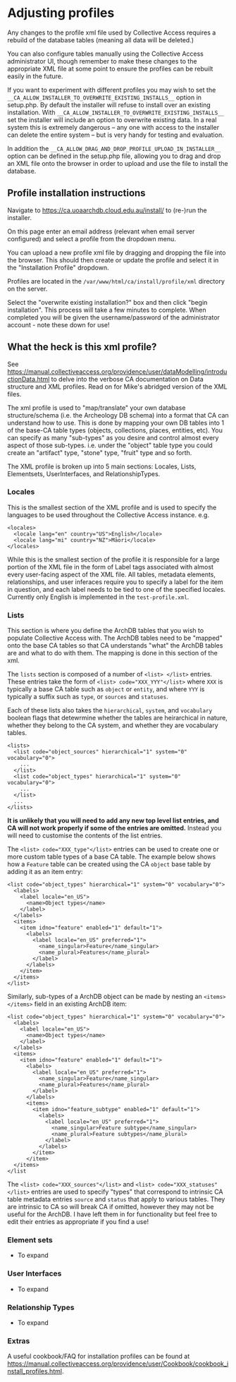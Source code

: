 # Adjusting profiles

Any changes to the profile xml file used by Collective Access requires a rebuild of the database
tables (meaning all data will be deleted.)

You can also configure tables manually using the Collective Access administrator UI, though
remember to make these changes to the appropriate XML file at some point to ensure the 
profiles can be rebuilt easily in the future.

If you want to experiment with different profiles you may wish to set the `__CA_ALLOW_INSTALLER_TO_OVERWRITE_EXISTING_INSTALLS__` option in setup.php. By default the installer will refuse to install over an existing installation. With `__CA_ALLOW_INSTALLER_TO_OVERWRITE_EXISTING_INSTALLS__` set the installer will include an option to overwrite existing data. In a real system this is extremely dangerous – any one with access to the installer can delete the entire system – but is very handy for testing and evaluation.

In addition the `__CA_ALLOW_DRAG_AND_DROP_PROFILE_UPLOAD_IN_INSTALLER__` option can be defined in
the setup.php file, allowing you to drag and drop an XML file onto the browser in order to upload and
use the file to install the database.


## Profile installation instructions

Navigate to https://ca.uoaarchdb.cloud.edu.au/install/ to (re-)run the installer.

On this page enter an email address (relevant when email server configured) and select a profile
from the dropdown menu.

You can upload a new profile xml file by dragging and dropping the file into the browser. This should
then create or update the profile and select it in the "Installation Profile" dropdown.

Profiles are located in the `/var/www/html/ca/install/profile/xml` directory on the server.

Select the "overwrite existing installation?" box and then click "begin installation". This process
will take a few minutes to complete. When completed you will be given the username/password of the
administrator account - note these down for use!


## What the heck is this xml profile?

See https://manual.collectiveaccess.org/providence/user/dataModelling/introductionData.html to delve into the verbose CA documentation on Data structure and XML profiles. Read on for Mike's abridged version of the XML files.

The xml profile is used to "map/translate" your own database structure/schema (i.e. the Archeology DB schema) into a format that CA can understand how to use. This is done by mapping your own DB tables into 1 of the base-CA table types (objects, collections, places, entities, etc). You can specify as many "sub-types" as you desire and control almost every aspect of those sub-types. i.e. under the "object" table type you could create an "artifact" type, "stone" type, "fruit" type and so forth.

The XML profile is broken up into 5 main sections: Locales, Lists, Elementsets, UserInterfaces, and RelationshipTypes.

### Locales

This is the smallest section of the XML profile and is used to specify the languages to be used throughout the Collective Access instance. e.g.

```
<locales>
  <locale lang="en" country="US">English</locale>
  <locale lang="mi" country="NZ">Māori</locale>
</locales>
```

While this is the smallest section of the profile it is responsible for a large portion of the XML file in the form of Label tags associated with almost every user-facing aspect of the XML file. All tables, metadata elements, relationships, and user inferaces require you to specify a label for the item in question, and each label needs to be tied to one of the specified locales. Currently only English is implemented in the `test-profile.xml`.

### Lists

This section is where you define the ArchDB tables that you wish to populate Collective Access with. The ArchDB tables need to be "mapped" onto the base CA tables so that CA understands "what" the ArchDB tables are and what to do with them. The mapping is done in this section of the xml. 

The `lists` section is composed of a number of `<list> </list>` entries. These entries take the form of `<list> code="XXX_YYY"</list>` where `XXX` is typically a base CA table such as `object` or `entity`, and where `YYY` is typically a suffix such as `type`, or `sources` and `statuses`. 

Each of these lists also takes the `hierarchical`, `system`, and `vocabulary` boolean flags that detewrmine whether the tables are heirarchical in nature, whether they belong to the CA system, and whether they are vocabulary tables.

```
<lists>
  <list code="object_sources" hierarchical="1" system="0" vocabulary="0">
    ...
  </list>
  <list code="object_types" hierarchical="1" system="0" vocabulary="0">
    ...
  </list>
  ...
</lists>
```

**It is unlikely that you will need to add any new top level list entries, and CA will not work properly if some of the entries are omitted.** Instead you will need to customise the contents of the list entries.

The `<list> code="XXX_type"</list>` entries can be used to create one or more custom table types of a base CA table. The example below shows how a `Feature` table can be created using the CA `object` base table by adding it as an item entry:

```
<list code="object_types" hierarchical="1" system="0" vocabulary="0">
  <labels>
    <label locale="en_US">
      <name>Object types</name>
    </label>
  </labels>
  <items>
    <item idno="feature" enabled="1" default="1">
      <labels>
        <label locale="en_US" preferred="1">
          <name_singular>Feature</name_singular>
          <name_plural>Features</name_plural>
        </label>
      </labels>
    </item> 
  </items>
</list>
```

Similarly, sub-types of a ArchDB object can be made by nesting an `<items> </items>` field in an existing ArchDB item:

```
<list code="object_types" hierarchical="1" system="0" vocabulary="0">
  <labels>
    <label locale="en_US">
      <name>Object types</name>
    </label>
  </labels>
  <items>
    <item idno="feature" enabled="1" default="1">
      <labels>
        <label locale="en_US" preferred="1">
          <name_singular>Feature</name_singular>
          <name_plural>Features</name_plural>
        </label>
      </labels>
      <items>
        <item idno="feature_subtype" enabled="1" default="1">
          <labels>
            <label locale="en_US" preferred="1">
              <name_singular>Feature subtype</name_singular>
              <name_plural>Feature subtypes</name_plural>
            </label>
          </labels>
        </item>
      </item> 
  </items>
</list
```

The `<list> code="XXX_sources"</list>` and `<list> code="XXX_statuses"</list>` entries are used to specify "types" that correspond to intrinsic CA table metadata entries `source` and `status` that apply to various tables. They are intrinsic to CA so will break CA if omitted, however they may not be useful for the ArchDB. I have left them in for functionality but feel free to edit their entries as appropriate if you find a use!

### Element sets

- To expand


### User Interfaces

- To expand


### Relationship Types

- To expand


### Extras

A useful cookbook/FAQ for installation profiles can be found at https://manual.collectiveaccess.org/providence/user/Cookbook/cookbook_install_profiles.html.
